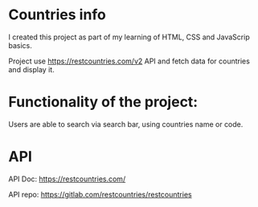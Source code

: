 # Countries info

I created this project as part of my learning of HTML, CSS and JavaScrip basics.

Project use https://restcountries.com/v2 API and fetch data for countries and display it.

# Functionality of the project:

Users are able to search via search bar, using countries name or code.

# API

API Doc: https://restcountries.com/

API repo: https://gitlab.com/restcountries/restcountries
